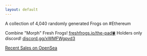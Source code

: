 ```yaml
---
layout: default
---
```

<title>freshfrogs.io</title>A collection of 4,040 randomly generated Frogs on #Ethereum

Combine "Morph" Fresh Frogs! <ins>[freshfrogs.io/the-pad🍀](https://freshfrogs.io/the-pad)</ins>
Holders only discord! <ins>[discord.gg/xWMFWgpvd3](https://discord.gg/xWMFWgpvd3)</ins>

<a target="_blank" href="https://opensea.io/collection/fresh-frogs/activity" style="border-bottom: 1px solid #333;">Recent Sales on OpenSea</a>